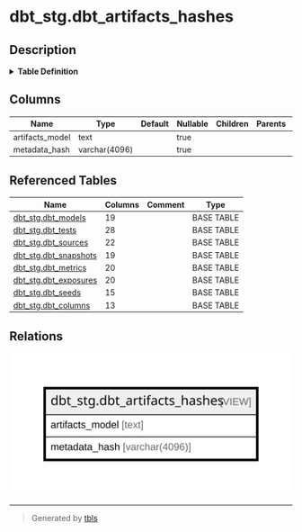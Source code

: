 # dbt_stg.dbt_artifacts_hashes

## Description

<details>
<summary><strong>Table Definition</strong></summary>

```sql
CREATE VIEW dbt_artifacts_hashes AS (
 SELECT 'dbt_models'::text AS artifacts_model,
    dbt_models.metadata_hash
   FROM dbt_stg.dbt_models
UNION ALL
 SELECT 'dbt_tests'::text AS artifacts_model,
    dbt_tests.metadata_hash
   FROM dbt_stg.dbt_tests
UNION ALL
 SELECT 'dbt_sources'::text AS artifacts_model,
    dbt_sources.metadata_hash
   FROM dbt_stg.dbt_sources
UNION ALL
 SELECT 'dbt_snapshots'::text AS artifacts_model,
    dbt_snapshots.metadata_hash
   FROM dbt_stg.dbt_snapshots
UNION ALL
 SELECT 'dbt_metrics'::text AS artifacts_model,
    dbt_metrics.metadata_hash
   FROM dbt_stg.dbt_metrics
UNION ALL
 SELECT 'dbt_exposures'::text AS artifacts_model,
    dbt_exposures.metadata_hash
   FROM dbt_stg.dbt_exposures
UNION ALL
 SELECT 'dbt_seeds'::text AS artifacts_model,
    dbt_seeds.metadata_hash
   FROM dbt_stg.dbt_seeds
UNION ALL
 SELECT 'dbt_columns'::text AS artifacts_model,
    dbt_columns.metadata_hash
   FROM dbt_stg.dbt_columns
  ORDER BY 2
)
```

</details>

## Columns

| Name | Type | Default | Nullable | Children | Parents | Comment |
| ---- | ---- | ------- | -------- | -------- | ------- | ------- |
| artifacts_model | text |  | true |  |  |  |
| metadata_hash | varchar(4096) |  | true |  |  |  |

## Referenced Tables

| Name | Columns | Comment | Type |
| ---- | ------- | ------- | ---- |
| [dbt_stg.dbt_models](dbt_stg.dbt_models.md) | 19 |  | BASE TABLE |
| [dbt_stg.dbt_tests](dbt_stg.dbt_tests.md) | 28 |  | BASE TABLE |
| [dbt_stg.dbt_sources](dbt_stg.dbt_sources.md) | 22 |  | BASE TABLE |
| [dbt_stg.dbt_snapshots](dbt_stg.dbt_snapshots.md) | 19 |  | BASE TABLE |
| [dbt_stg.dbt_metrics](dbt_stg.dbt_metrics.md) | 20 |  | BASE TABLE |
| [dbt_stg.dbt_exposures](dbt_stg.dbt_exposures.md) | 20 |  | BASE TABLE |
| [dbt_stg.dbt_seeds](dbt_stg.dbt_seeds.md) | 15 |  | BASE TABLE |
| [dbt_stg.dbt_columns](dbt_stg.dbt_columns.md) | 13 |  | BASE TABLE |

## Relations

![er](dbt_stg.dbt_artifacts_hashes.svg)

---

> Generated by [tbls](https://github.com/k1LoW/tbls)
